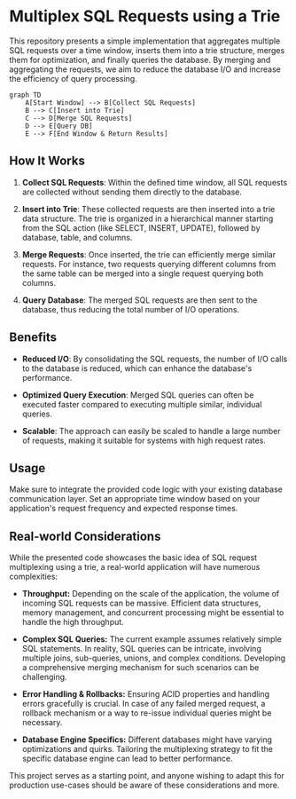 # Multiplex SQL Requests using a Trie

This repository presents a simple implementation that aggregates multiple SQL requests over a time window, inserts them into a trie structure, merges them for optimization, and finally queries the database. By merging and aggregating the requests, we aim to reduce the database I/O and increase the efficiency of query processing.

```mermaid
graph TD
    A[Start Window] --> B[Collect SQL Requests]
    B --> C[Insert into Trie]
    C --> D[Merge SQL Requests]
    D --> E[Query DB]
    E --> F[End Window & Return Results]
```


## How It Works

1. **Collect SQL Requests**: Within the defined time window, all SQL requests are collected without sending them directly to the database.

2. **Insert into Trie**: These collected requests are then inserted into a trie data structure. The trie is organized in a hierarchical manner starting from the SQL action (like SELECT, INSERT, UPDATE), followed by database, table, and columns.

3. **Merge Requests**: Once inserted, the trie can efficiently merge similar requests. For instance, two requests querying different columns from the same table can be merged into a single request querying both columns.

4. **Query Database**: The merged SQL requests are then sent to the database, thus reducing the total number of I/O operations.

## Benefits

- **Reduced I/O**: By consolidating the SQL requests, the number of I/O calls to the database is reduced, which can enhance the database's performance.

- **Optimized Query Execution**: Merged SQL queries can often be executed faster compared to executing multiple similar, individual queries.

- **Scalable**: The approach can easily be scaled to handle a large number of requests, making it suitable for systems with high request rates.

## Usage

Make sure to integrate the provided code logic with your existing database communication layer. Set an appropriate time window based on your application's request frequency and expected response times.

## Real-world Considerations

While the presented code showcases the basic idea of SQL request multiplexing using a trie, a real-world application will have numerous complexities:

- **Throughput:** Depending on the scale of the application, the volume of incoming SQL requests can be massive. Efficient data structures, memory management, and concurrent processing might be essential to handle the high throughput.

- **Complex SQL Queries:** The current example assumes relatively simple SQL statements. In reality, SQL queries can be intricate, involving multiple joins, sub-queries, unions, and complex conditions. Developing a comprehensive merging mechanism for such scenarios can be challenging.

- **Error Handling & Rollbacks:** Ensuring ACID properties and handling errors gracefully is crucial. In case of any failed merged request, a rollback mechanism or a way to re-issue individual queries might be necessary.

- **Database Engine Specifics:** Different databases might have varying optimizations and quirks. Tailoring the multiplexing strategy to fit the specific database engine can lead to better performance.

This project serves as a starting point, and anyone wishing to adapt this for production use-cases should be aware of these considerations and more. 
